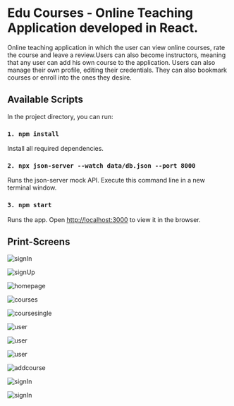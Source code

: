 # Edu Courses - Online Teaching Application developed in React.

Online teaching application in which the user can view online courses, rate the course and leave a review.Users can also become instructors, meaning that any user can add his own course to the application. Users can also manage their own profile, editing their credentials. They can also bookmark courses or enroll into the ones they desire.


## Available Scripts

In the project directory, you can run:

### `1. npm install`

Install all required dependencies.



### `2. npx json-server --watch data/db.json --port 8000`

Runs the json-server mock API.
Execute this command line in a new terminal window.

### `3. npm start`

Runs the app.
Open [http://localhost:3000](http://localhost:3000) to view it in the browser.

## Print-Screens

 
![signIn](./public/printscreens/sign_in.png)

![signUp](./public/printscreens/sign_up.png)

![homepage](./public/printscreens/home1.png)

![courses](./public/printscreens/courses1.png)

![coursesingle](./public/printscreens/course_single.png)

![user](./public/printscreens/user_editprofile.png)

![user](./public/printscreens/user_instructor.png)

![user](./public/printscreens/user_bookmarks.png)

![addcourse](./public/printscreens/addcourse_basicInformation.png)

![signIn](./public/printscreens/addcourse_thumbnail.png)

![signIn](./public/printscreens/addcourse_curriculum.png)





